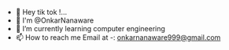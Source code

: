 - 👋 Hey tik tok !...
- 👤 I'm @OnkarNanaware
- 🌱 I’m currently learning computer engineering 
- 📫 How to reach me Email at -: onkarnanaware999@gmail.com

<!---
OnkarNanaware/OnkarNanaware is a ✨ special ✨ repository because its `README.md` (this file) appears on your GitHub profile.
You can click the Preview link to take a look at your changes.
--->
